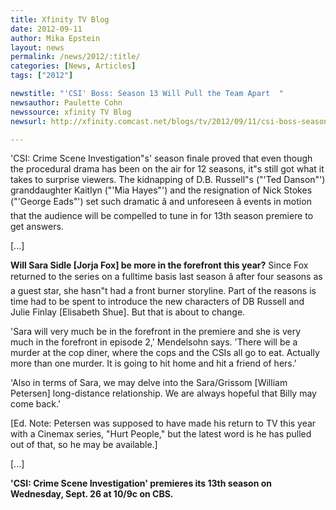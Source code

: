 ```yaml
---
title: Xfinity TV Blog
date: 2012-09-11
author: Mika Epstein
layout: news
permalink: /news/2012/:title/
categories: [News, Articles]
tags: ["2012"]

newstitle: "'CSI' Boss: Season 13 Will Pull the Team Apart  "
newsauthor: Paulette Cohn  
newssource: xfinity TV Blog  
newsurl: http://xfinity.comcast.net/blogs/tv/2012/09/11/csi-boss-season-13-will-pull-the-team-apart/  

---
```


'CSI: Crime Scene Investigation"s' season finale proved that even though the procedural drama has been on the air for 12 seasons, it"s still got what it takes to surprise viewers. The kidnapping of D.B. Russell"s ("'Ted Danson"') granddaughter Kaitlyn ("'Mia Hayes"') and the resignation of Nick Stokes ("'George Eads"') set such dramatic â and unforeseen â events in motion that the audience will be compelled to tune in for 13th season premiere to get answers.

[...]

**Will Sara Sidle [Jorja Fox] be more in the forefront this year?** Since Fox returned to the series on a fulltime basis last season â after four seasons as a guest star, she hasn"t had a front burner storyline. Part of the reasons is time had to be spent to introduce the new characters of DB Russell and Julie Finlay [Elisabeth Shue]. But that is about to change.

'Sara will very much be in the forefront in the premiere and she is very much in the forefront in episode 2,' Mendelsohn says. 'There will be a murder at the cop diner, where the cops and the CSIs all go to eat. Actually more than one murder. It is going to hit home and hit a friend of hers.'

'Also in terms of Sara, we may delve into the Sara/Grissom [William Petersen] long-distance relationship. We are always hopeful that Billy may come back.'

[Ed. Note: Petersen was supposed to have made his return to TV this year with a Cinemax series, "Hurt People," but the latest word is he has pulled out of that, so he may be available.]

[...]

**'CSI: Crime Scene Investigation' premieres its 13th season on Wednesday, Sept. 26 at 10/9c on CBS.**


